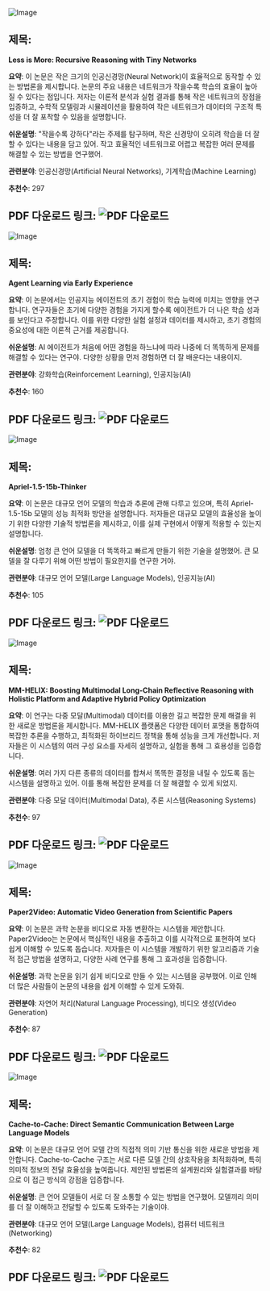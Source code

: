 ![Image](https://cdn-thumbnails.huggingface.co/social-thumbnails/papers/2510.04871.png)
## 제목:
**Less is More: Recursive Reasoning with Tiny Networks**

**요약**:
이 논문은 작은 크기의 인공신경망(Neural Network)이 효율적으로 동작할 수 있는 방법론을 제시합니다. 논문의 주요 내용은 네트워크가 작을수록 학습의 효율이 높아질 수 있다는 점입니다. 저자는 이론적 분석과 실험 결과를 통해 작은 네트워크의 장점을 입증하고, 수학적 모델링과 시뮬레이션을 활용하여 작은 네트워크가 데이터의 구조적 특성을 더 잘 포착할 수 있음을 설명합니다.

**쉬운설명**:
"작을수록 강하다"라는 주제를 탐구하며, 작은 신경망이 오히려 학습을 더 잘할 수 있다는 내용을 담고 있어. 작고 효율적인 네트워크로 어렵고 복잡한 여러 문제를 해결할 수 있는 방법을 연구했어.

**관련분야**:
인공신경망(Artificial Neural Networks), 기계학습(Machine Learning)

**추천수**:
297

**PDF 다운로드 링크**: ![PDF 다운로드](https://huggingface.co/papers/2510.04871)
---

![Image](https://cdn-thumbnails.huggingface.co/social-thumbnails/papers/2510.08558.png)
## 제목:
**Agent Learning via Early Experience**

**요약**:
이 논문에서는 인공지능 에이전트의 초기 경험이 학습 능력에 미치는 영향을 연구합니다. 연구자들은 초기에 다양한 경험을 가지게 할수록 에이전트가 더 나은 학습 성과를 보인다고 주장합니다. 이를 위한 다양한 실험 설정과 데이터를 제시하고, 초기 경험의 중요성에 대한 이론적 근거를 제공합니다.

**쉬운설명**:
AI 에이전트가 처음에 어떤 경험을 하느냐에 따라 나중에 더 똑똑하게 문제를 해결할 수 있다는 연구야. 다양한 상황을 먼저 경험하면 더 잘 배운다는 내용이지.

**관련분야**:
강화학습(Reinforcement Learning), 인공지능(AI)

**추천수**:
160

**PDF 다운로드 링크**: ![PDF 다운로드](https://huggingface.co/papers/2510.08558)
---

![Image](https://cdn-thumbnails.huggingface.co/social-thumbnails/papers/2510.01141.png)
## 제목:
**Apriel-1.5-15b-Thinker**

**요약**:
이 논문은 대규모 언어 모델의 학습과 추론에 관해 다루고 있으며, 특히 Apriel-1.5-15b 모델의 성능 최적화 방안을 설명합니다. 저자들은 대규모 모델의 효율성을 높이기 위한 다양한 기술적 방법론을 제시하고, 이를 실제 구현에서 어떻게 적용할 수 있는지 설명합니다.

**쉬운설명**:
엄청 큰 언어 모델을 더 똑똑하고 빠르게 만들기 위한 기술을 설명했어. 큰 모델을 잘 다루기 위해 어떤 방법이 필요한지를 연구한 거야.

**관련분야**:
대규모 언어 모델(Large Language Models), 인공지능(AI)

**추천수**:
105

**PDF 다운로드 링크**: ![PDF 다운로드](https://huggingface.co/papers/2510.01141)
---

![Image](https://cdn-thumbnails.huggingface.co/social-thumbnails/papers/2510.08540.png)
## 제목:
**MM-HELIX: Boosting Multimodal Long-Chain Reflective Reasoning with Holistic Platform and Adaptive Hybrid Policy Optimization**

**요약**:
이 연구는 다중 모달(Multimodal) 데이터를 이용한 길고 복잡한 문제 해결을 위한 새로운 방법론을 제시합니다. MM-HELIX 플랫폼은 다양한 데이터 포맷을 통합하여 복잡한 추론을 수행하고, 최적화된 하이브리드 정책을 통해 성능을 크게 개선합니다. 저자들은 이 시스템의 여러 구성 요소를 자세히 설명하고, 실험을 통해 그 효용성을 입증합니다.

**쉬운설명**:
여러 가지 다른 종류의 데이터를 합쳐서 똑똑한 결정을 내릴 수 있도록 돕는 시스템을 설명하고 있어. 이를 통해 복잡한 문제를 더 잘 해결할 수 있게 되었지.

**관련분야**:
다중 모달 데이터(Multimodal Data), 추론 시스템(Reasoning Systems)

**추천수**:
97

**PDF 다운로드 링크**: ![PDF 다운로드](https://huggingface.co/papers/2510.08540)
---

![Image](https://cdn-avatars.huggingface.co/v1/production/uploads/64440be5af034cdfd69ca3a7/qmx24QiDFT29vleCxL9TX.jpeg)
## 제목:
**Paper2Video: Automatic Video Generation from Scientific Papers**

**요약**:
이 논문은 과학 논문을 비디오로 자동 변환하는 시스템을 제안합니다. Paper2Video는 논문에서 핵심적인 내용을 추출하고 이를 시각적으로 표현하여 보다 쉽게 이해할 수 있도록 돕습니다. 저자들은 이 시스템을 개발하기 위한 알고리즘과 기술적 접근 방법을 설명하고, 다양한 사례 연구를 통해 그 효과성을 입증합니다.

**쉬운설명**:
과학 논문을 읽기 쉽게 비디오로 만들 수 있는 시스템을 공부했어. 이로 인해 더 많은 사람들이 논문의 내용을 쉽게 이해할 수 있게 도와줘.

**관련분야**:
자연어 처리(Natural Language Processing), 비디오 생성(Video Generation)

**추천수**:
87

**PDF 다운로드 링크**: ![PDF 다운로드](https://huggingface.co/papers/2510.05096)
---

![Image](https://cdn-thumbnails.huggingface.co/social-thumbnails/papers/2510.03215.png)
## 제목:
**Cache-to-Cache: Direct Semantic Communication Between Large Language Models**

**요약**:
이 논문은 대규모 언어 모델 간의 직접적 의미 기반 통신을 위한 새로운 방법을 제안합니다. Cache-to-Cache 구조는 서로 다른 모델 간의 상호작용을 최적화하며, 특히 의미적 정보의 전달 효율성을 높여줍니다. 제안된 방법론의 설계원리와 실험결과를 바탕으로 이 접근 방식의 강점을 입증합니다.

**쉬운설명**:
큰 언어 모델들이 서로 더 잘 소통할 수 있는 방법을 연구했어. 모델끼리 의미를 더 잘 이해하고 전달할 수 있도록 도와주는 기술이야.

**관련분야**:
대규모 언어 모델(Large Language Models), 컴퓨터 네트워크(Networking)

**추천수**:
82

**PDF 다운로드 링크**: ![PDF 다운로드](https://huggingface.co/papers/2510.03215)
---
